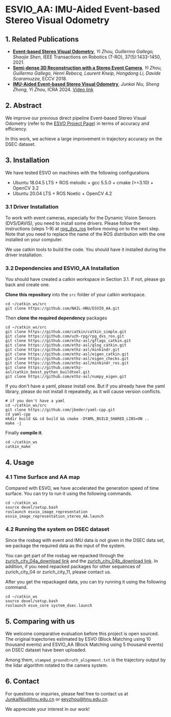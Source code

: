 # ESVIO_AA: IMU-Aided Event-based Stereo Visual Odometry

## 1. Related Publications

* **[Event-based Stereo Visual Odometry](https://arxiv.org/abs/2007.15548)**, *Yi Zhou, Guillermo Gallego, Shaojie Shen*, IEEE Transactions on Robotics (T-RO), 37(5):1433-1450, 2021.
* **[Semi-dense 3D Reconstruction with a Stereo Event Camera](https://arxiv.org/abs/1807.07429)**, *Yi Zhou, Guillermo Gallego, Henri Rebecq, Laurent Kneip, Hongdong Li, Davide Scaramuzza*, ECCV 2018.
* **[IMU-Aided Event-based Stereo Visual Odometry](http://arxiv.org/abs/2405.04071)**, *Junkai Niu, Sheng Zhong, Yi Zhou*, ICRA 2024. [Video link](https://b23.tv/86adQ8p)

## 2. Abstract

We improve our previous direct pipeline Event-based Stereo Visual Odometry (refer to the [ESVO Project Page](https://sites.google.com/view/esvo-project-page/home)) in terms of accuracy and efficiency. 

In this work, we achieve a large improvement in trajectory accuracy on the DSEC dataset.

## 3. Installation

We have tested ESVO on machines with the following configurations

* Ubuntu 18.04.5 LTS + ROS melodic + gcc 5.5.0 + cmake (>=3.10) + OpenCV 3.2
* Ubuntu 20.04 LTS + ROS Noetic + OpenCV 4.2

### 3.1 Driver Installation

To work with event cameras, especially for the Dynamic Vision Sensors (DVS/DAVIS), you need to install some drivers. 
Please follow the instructions (steps 1-9) at [rpg_dvs_ros](https://github.com/uzh-rpg/rpg_dvs_ros) before moving on to the next step. 
Note that you need to replace the name of the ROS distribution with the one installed on your computer.

We use catkin tools to build the code. You should have it installed during the driver installation.

### 3.2 Dependencies and ESVIO_AA Installation

You should have created a catkin workspace in Section 3.1. If not, please go back and create one.

**Clone this repository** into the `src` folder of your catkin workspace.

```shell
cd ~/catkin_ws/src 
git clone https://github.com/NAIL-HNU/ESVIO_AA.git
```

Then **clone the required dependency** packages

```shell
cd ~/catkin_ws/src
git clone https://github.com/catkin/catkin_simple.git
git clone https://github.com/uzh-rpg/rpg_dvs_ros.git
git clone https://github.com/ethz-asl/gflags_catkin.git
git clone https://github.com/ethz-asl/glog_catkin.git
git clone https://github.com/ethz-asl/minkindr.git 
git clone https://github.com/ethz-asl/eigen_catkin.git
git clone https://github.com/ethz-asl/eigen_checks.git
git clone https://github.com/ethz-asl/minkindr_ros.git
git clone https://github.com/ethz-asl/catkin_boost_python_buildtool.git
git clone https://github.com/ethz-asl/numpy_eigen.git
```

If you don't have a yaml, please install one. But if you already have the yaml library, please do not install it repeatedly, as it will cause version conflicts.

```shell
# if you don't have a yaml
cd ~/catkin_ws/src 
git clone https://github.com/jbeder/yaml-cpp.git
cd yaml-cpp
mkdir build && cd build && cmake -DYAML_BUILD_SHARED_LIBS=ON ..
make -j
```

Finally **compile it**.

```shell
cd ~/catkin_ws
catkin_make
```

## 4. Usage

### 4.1 Time Surface and AA map

Compared with ESVO, we have accelerated the generation speed of time surface. You can try to run it using the following commands.

```shell
cd ~/catkin_ws
source devel/setup.bash
roslaunch esvio_image_representation esvio_image_representation_stereo_AA.launch
```

### 4.2 Running the system on DSEC dataset

Since the rosbag with event and IMU data is not given in the DSEC data set, we package the required data as the input of the system. 

You can get part of the rosbag we repacked through the [zurich_city_04a_download link](https://drive.google.com/file/d/14X_iXLNn25mYKAtqgo3qSTQDtxnmyazs/view?usp=drive_link) and the [zurich_city_04b_download link](https://drive.google.com/file/d/1-DnOzkxc-aj7whOrdBoxuQUOXhjazoPw/view?usp=drive_link). 
In addition, if you need repacked packages for other sequences of zurich_city_04 or zurich_city_11, please contact us.

After you get the repackaged data, you can try running it using the following command.

```shell
cd ~/catkin_ws
source devel/setup.bash
roslaunch esvo_core system_dsec.launch
```

## 5. Comparing with us

We welcome comparative evaluation before this project is open sourced. The original trajectories estimated by ESVO (Block Matching using 10 thousand events) and ESVIO_AA (Block Matching using 5 thousand events) on DSEC dataset have been uploaded.

Among them, `stamped_groundtruth_alignment.txt` is the trajectory output by the lidar algorithm rotated to the camera system.

## 6. Contact

For questions or inquiries, please feel free to contact us at JunkaiNiu@hnu.edu.cn or eeyzhou@hnu.edu.cn.

We appreciate your interest in our work!
